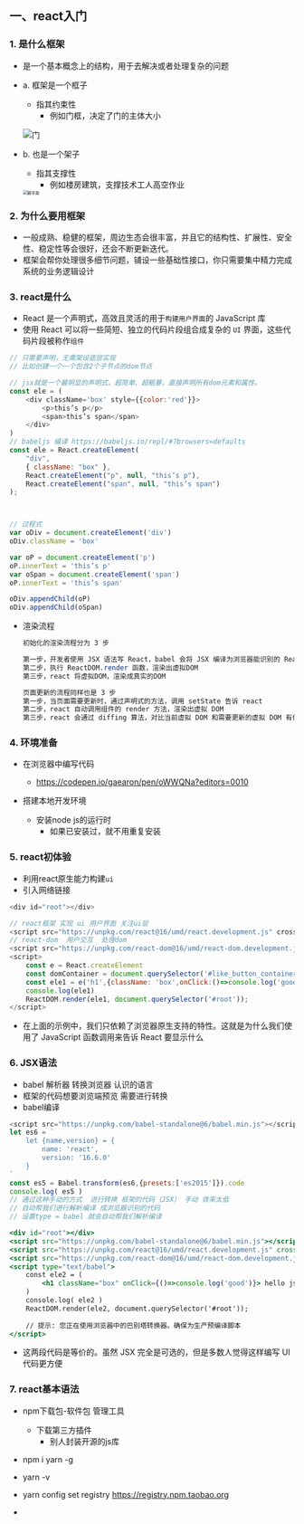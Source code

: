 ## 一、react入门

### 1. 是什么框架

+ 是一个基本概念上的结构，用于去解决或者处理复杂的问题

+ a. 框架是一个框子

  + 指其约束性
    + 例如门框，决定了门的主体大小

  ![门](https://timgsa.baidu.com/timg?image&quality=80&size=b9999_10000&sec=1596278062607&di=04eec0f57a1e557e29948b73b32f3af2&imgtype=0&src=http%3A%2F%2Fpro.user.img42.51sole.com%2FproductImages3%2F20150829%2Fb_2743056_20150829221058.jpg)

+ b. 也是一个架子

  + 指其支撑性
    + 例如楼房建筑，支撑技术工人高空作业

  <img src="https://timgsa.baidu.com/timg?image&amp;quality=80&amp;size=b9999_10000&amp;sec=1596278255214&amp;di=fe2dbc856ee458b49fcd817bfa9a8ae9&amp;imgtype=0&amp;src=http%3A%2F%2Ffiles.b2b.cn%2FPICTUREDEPOT%2F2015%2F20150210%2F20150210222025_2900.jpg" alt="脚手架" style="zoom:50%;" />

  

  



### 2.  为什么要用框架

+ 一般成熟、稳健的框架，周边生态会很丰富，并且它的结构性、扩展性、安全性、稳定性等会很好，还会不断更新迭代。
+ 框架会帮你处理很多细节问题，铺设一些基础性接口，你只需要集中精力完成系统的业务逻辑设计

### 3. react是什么

+ React 是一个声明式，高效且灵活的用于`构建用户界面`的 JavaScript 库
+ 使用 React 可以将一些简短、独立的代码片段组合成复杂的 `UI` 界面，这些代码片段被称作`组件`

```js
// 只需要声明，无需架设底层实现
// 比如创建一个一个包含2个子节点的dom节点

// jsx就是一个最明显的声明式，超简单、超粗暴，直接声明所有dom元素和属性。
const ele = (
	<div className='box' style={{color:'red'}}>
        <p>this’s p</p>
        <span>this’s span</span>
  	</div>
)
// babeljs 编译 https://babeljs.io/repl/#?browsers=defaults
const ele = React.createElement(
    "div",
    { className: "box" },
    React.createElement("p", null, "this’s p"),
    React.createElement("span", null, "this’s span")
);



// 过程式
var oDiv = document.createElement('div')
oDiv.className = 'box'

var oP = document.createElement('p')
oP.innerText = 'this’s p'
var oSpan = document.createElement('span')
oP.innerText = 'this’s span'

oDiv.appendChild(oP)
oDiv.appendChild(oSpan)
```

+ 渲染流程

  ```css
  初始化的渲染流程分为 3 步
  
  第一步，开发者使用 JSX 语法写 React，babel 会将 JSX 编译为浏览器能识别的 React JS 语法。这一步，一般配合 webpack 在本地进行
  第二步，执行 ReactDOM.render 函数，渲染出虚拟DOM
  第三步，react 将虚拟DOM，渲染成真实的DOM
  
  页面更新的流程同样也是 3 步
  第一步，当页面需要更新时，通过声明式的方法，调用 setState 告诉 react
  第二步，react 自动调用组件的 render 方法，渲染出虚拟 DOM
  第三步，react 会通过 diffing 算法，对比当前虚拟 DOM 和需要更新的虚拟 DOM 有什么区别。然后重新渲染区别部分的真实 DOM
  ```

  

### 4. 环境准备

+ 在浏览器中编写代码
  + https://codepen.io/gaearon/pen/oWWQNa?editors=0010

+ 搭建本地开发环境
  + 安装node  js的运行时
    + 如果已安装过，就不用重复安装

### 5. react初体验

+ 利用react原生能力构建`ui`
+ 引入网络链接

```js
<div id="root"></div>

// react框架 实现 ui 用户界面 关注ui层
<script src="https://unpkg.com/react@16/umd/react.development.js" crossorigin></script>
// react-dom  用户交互  处理dom
<script src="https://unpkg.com/react-dom@16/umd/react-dom.development.js" crossorigin></script>
<script>
    const e = React.createElement
	const domContainer = document.querySelector('#like_button_container')
    const ele1 = e('h1',{className: 'box',onClick:()=>console.log('good')},'hello react')
    console.log(ele1)
	ReactDOM.render(ele1, document.querySelector('#root'));
</script>
```

+ 在上面的示例中，我们只依赖了浏览器原生支持的特性。这就是为什么我们使用了 JavaScript 函数调用来告诉 React 要显示什么



### 6. JSX语法

+ babel 解析器 转换浏览器 认识的语言
+ 框架的代码想要浏览端预览 需要进行转换
+ babel编译

```js
<script src="https://unpkg.com/babel-standalone@6/babel.min.js"></script>
let es6 = `
    let {name,version} = {
        name: 'react',
        version: '16.6.0'
    }
`
const es5 = Babel.transform(es6,{presets:['es2015']}).code
console.log( es5 )
// 通过这种手动的方式  进行转换 框架的代码（JSX） 手动 效率太低
// 自动帮我们进行解析编译 成浏览器识别的代码
// 设置type = babel 就会自动帮我们解析编译
```



```jsx
<div id="root"></div>
<script src="https://unpkg.com/babel-standalone@6/babel.min.js"></script>
<script src="https://unpkg.com/react@16/umd/react.development.js" crossorigin></script>
<script src="https://unpkg.com/react-dom@16/umd/react-dom.development.js" crossorigin></script>
<script type="text/babel">
    const ele2 = (
    	<h1 className="box" onClick={()=>console.log('good')}> hello jsx </h1>
    )
    console.log( ele2 )
	ReactDOM.render(ele2, document.querySelector('#root'));
    
    // 提示: 您正在使用浏览器中的巴别塔转换器。确保为生产预编译脚本
</script>
```

+ 这两段代码是等价的。虽然 JSX 完全是可选的，但是多数人觉得这样编写 UI 代码更方便

### 7. react基本语法

+ npm下载包-软件包 管理工具
  + 下载第三方插件
    + 别人封装开源的js库

+ npm i yarn -g
+ yarn -v
+ yarn config set registry https://registry.npm.taobao.org
+ 










